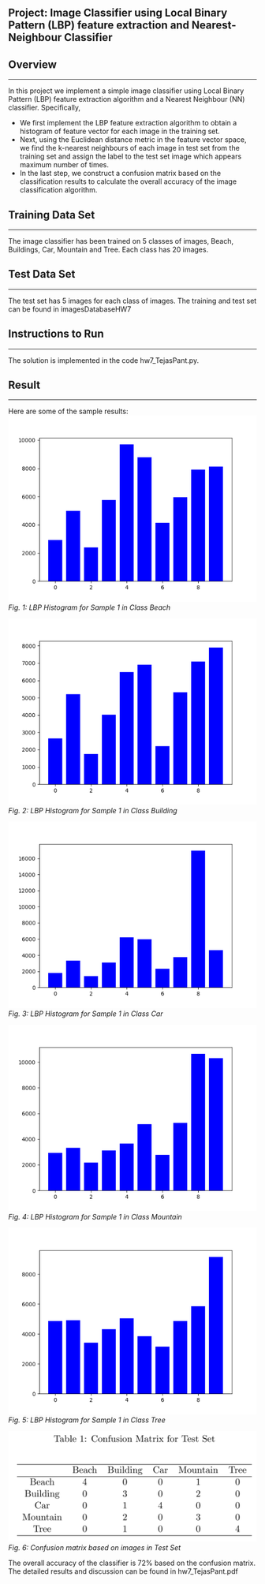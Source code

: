 ## Project: Image Classifier using Local Binary Pattern (LBP) feature extraction and Nearest-Neighbour Classifier

## Overview
---
In this project we implement a simple image classifier using Local Binary Pattern (LBP) feature
extraction algorithm and a Nearest Neighbour (NN) classifier. Specifically,

* We first implement the LBP feature extraction algorithm to obtain a histogram of feature
vector for each image in the training set.
* Next, using the Euclidean distance metric in the feature vector space, we find the k-nearest
neighbours of each image in test set from the training set and assign the label to the test set
image which appears maximum number of times.
* In the last step, we construct a confusion matrix based on the classification results to calculate
the overall accuracy of the image classification algorithm.

[//]: # (Image References)

[image1]: ./write_up_images/Class_beach_ImageNum_0.png "Image 1"
[image2]: ./write_up_images/Class_building_ImageNum_0.png "Image 2"
[image3]: ./write_up_images/Class_car_ImageNum_0.png "Image 3"
[image4]: ./write_up_images/Class_mountain_ImageNum_0.png "Image 4"
[image5]: ./write_up_images/Class_tree_ImageNum_0.png "Image 5"
[image6]: ./write_up_images/confusion_matrix.png "Image 6"

## Training Data Set
---
The image classifier has been trained on 5 classes of images, Beach, Buildings, Car, Mountain and Tree. Each class has 20 images. 

## Test Data Set
---
The test set has 5 images for each class of images. The training and test set can be found in imagesDatabaseHW7

## Instructions to Run
---
The solution is implemented in the code hw7_TejasPant.py.

## Result
---
Here are some of the sample results:
![alt text][image1]
*Fig. 1: LBP Histogram for Sample 1 in Class Beach*

![alt text][image2]
*Fig. 2: LBP Histogram for Sample 1 in Class Building*

![alt text][image3]
*Fig. 3: LBP Histogram for Sample 1 in Class Car*

![alt text][image4]
*Fig. 4: LBP Histogram for Sample 1 in Class Mountain*

![alt text][image5]
*Fig. 5: LBP Histogram for Sample 1 in Class Tree*

![alt text][image6]
*Fig. 6: Confusion matrix based on images in Test Set*

The overall accuracy of the classifier is 72% based on the confusion matrix.
The detailed results and discussion can be found in hw7_TejasPant.pdf 
